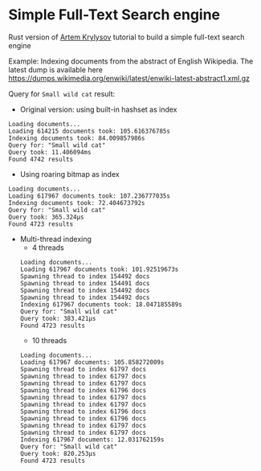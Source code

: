 # Simple Full-Text Search engine
Rust version of [Artem Krylysov](https://artem.krylysov.com/blog/2020/07/28/lets-build-a-full-text-search-engine/) tutorial to build a simple full-text search engine

Example:
Indexing documents from the abstract of English Wikipedia. The latest dump is available here https://dumps.wikimedia.org/enwiki/latest/enwiki-latest-abstract1.xml.gz

Query for `Small wild cat` result:
- Original version: using built-in hashset as index
```
Loading documents...
Loading 614215 documents took: 105.616376785s
Indexing documents took: 84.009857986s
Query for: "Small wild cat"
Query took: 11.406094ms
Found 4742 results
```
- Using roaring bitmap as index
```
Loading documents...
Loading 617967 documents took: 107.236777035s
Indexing documents took: 72.404673792s
Query for: "Small wild cat"
Query took: 365.324µs
Found 4723 results
```
- Multi-thread indexing
    - 4 threads
    ```
    Loading documents...
    Loading 617967 documents took: 101.92519673s
    Spawning thread to index 154492 docs
    Spawning thread to index 154491 docs
    Spawning thread to index 154492 docs
    Spawning thread to index 154492 docs
    Indexing 617967 documents took: 18.047185589s
    Query for: "Small wild cat"
    Query took: 383.421µs
    Found 4723 results
    ```
    - 10 threads
    ```
    Loading documents...
    Loading 617967 documents: 105.858272009s
    Spawning thread to index 61797 docs
    Spawning thread to index 61797 docs
    Spawning thread to index 61797 docs
    Spawning thread to index 61796 docs
    Spawning thread to index 61797 docs
    Spawning thread to index 61797 docs
    Spawning thread to index 61796 docs
    Spawning thread to index 61796 docs
    Spawning thread to index 61797 docs
    Spawning thread to index 61797 docs
    Indexing 617967 documents: 12.031762159s
    Query for: "Small wild cat"
    Query took: 820.253µs
    Found 4723 results
    ```